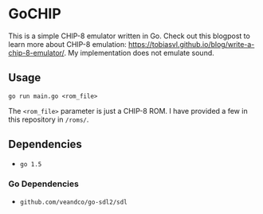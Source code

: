 # GoCHIP

This is a simple CHIP-8 emulator written in Go. Check out this blogpost to learn more about CHIP-8 emulation: https://tobiasvl.github.io/blog/write-a-chip-8-emulator/. My implementation does not emulate sound.

## Usage

`go run main.go <rom_file>`

The `<rom_file>` parameter is just a CHIP-8 ROM. I have provided a few in this repository in `/roms/`.

## Dependencies

- `go 1.5`

### Go Dependencies

- `github.com/veandco/go-sdl2/sdl`
